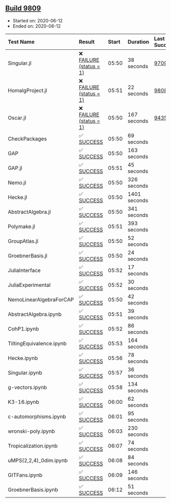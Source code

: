 ## [Build 9809](http://localhost:8088/job/oscar/9809/)

* Started on: 2020-06-12
* Ended on: 2020-06-12

| Test Name    | Result | Start | Duration | Last Success | First Failure |
|:-------------|:-------|:------|:---------|:-------------|:--------------|
| Singular.jl | ❌ [FAILURE (status = 1)](http://localhost:8088/job/oscar/9809/artifact/logs/build-9809/Singular.jl.log) | 05:50 | 38 seconds | [9709](http://localhost:8088/job/oscar/9709/) | [9710](http://localhost:8088/job/oscar/9710/) |
| HomalgProject.jl | ❌ [FAILURE (status = 1)](http://localhost:8088/job/oscar/9809/artifact/logs/build-9809/HomalgProject.jl.log) | 05:51 | 22 seconds | [9808](http://localhost:8088/job/oscar/9808/) | [9809](http://localhost:8088/job/oscar/9809/) |
| Oscar.jl | ❌ [FAILURE (status = 1)](http://localhost:8088/job/oscar/9809/artifact/logs/build-9809/Oscar.jl.log) | 05:50 | 167 seconds | [9435](http://localhost:8088/job/oscar/9435/) | [9436](http://localhost:8088/job/oscar/9436/) |
| CheckPackages | ✅ [SUCCESS](http://localhost:8088/job/oscar/9809/artifact/logs/build-9809/CheckPackages.log) | 05:50 | 69 seconds |  |  |
| GAP | ✅ [SUCCESS](http://localhost:8088/job/oscar/9809/artifact/logs/build-9809/GAP.log) | 05:50 | 163 seconds |  |  |
| GAP.jl | ✅ [SUCCESS](http://localhost:8088/job/oscar/9809/artifact/logs/build-9809/GAP.jl.log) | 05:51 | 45 seconds |  |  |
| Nemo.jl | ✅ [SUCCESS](http://localhost:8088/job/oscar/9809/artifact/logs/build-9809/Nemo.jl.log) | 05:50 | 326 seconds |  |  |
| Hecke.jl | ✅ [SUCCESS](http://localhost:8088/job/oscar/9809/artifact/logs/build-9809/Hecke.jl.log) | 05:50 | 1401 seconds |  |  |
| AbstractAlgebra.jl | ✅ [SUCCESS](http://localhost:8088/job/oscar/9809/artifact/logs/build-9809/AbstractAlgebra.jl.log) | 05:50 | 341 seconds |  |  |
| Polymake.jl | ✅ [SUCCESS](http://localhost:8088/job/oscar/9809/artifact/logs/build-9809/Polymake.jl.log) | 05:51 | 393 seconds |  |  |
| GroupAtlas.jl | ✅ [SUCCESS](http://localhost:8088/job/oscar/9809/artifact/logs/build-9809/GroupAtlas.jl.log) | 05:50 | 52 seconds |  |  |
| GroebnerBasis.jl | ✅ [SUCCESS](http://localhost:8088/job/oscar/9809/artifact/logs/build-9809/GroebnerBasis.jl.log) | 05:50 | 24 seconds |  |  |
| JuliaInterface | ✅ [SUCCESS](http://localhost:8088/job/oscar/9809/artifact/logs/build-9809/JuliaInterface.log) | 05:52 | 17 seconds |  |  |
| JuliaExperimental | ✅ [SUCCESS](http://localhost:8088/job/oscar/9809/artifact/logs/build-9809/JuliaExperimental.log) | 05:52 | 30 seconds |  |  |
| NemoLinearAlgebraForCAP | ✅ [SUCCESS](http://localhost:8088/job/oscar/9809/artifact/logs/build-9809/NemoLinearAlgebraForCAP.log) | 05:50 | 42 seconds |  |  |
| AbstractAlgebra.ipynb | ✅ [SUCCESS](http://localhost:8088/job/oscar/9809/artifact/logs/build-9809/AbstractAlgebra.ipynb.log) | 05:51 | 39 seconds |  |  |
| CohP1.ipynb | ✅ [SUCCESS](http://localhost:8088/job/oscar/9809/artifact/logs/build-9809/CohP1.ipynb.log) | 05:52 | 86 seconds |  |  |
| TiltingEquivalence.ipynb | ✅ [SUCCESS](http://localhost:8088/job/oscar/9809/artifact/logs/build-9809/TiltingEquivalence.ipynb.log) | 05:53 | 164 seconds |  |  |
| Hecke.ipynb | ✅ [SUCCESS](http://localhost:8088/job/oscar/9809/artifact/logs/build-9809/Hecke.ipynb.log) | 05:56 | 78 seconds |  |  |
| Singular.ipynb | ✅ [SUCCESS](http://localhost:8088/job/oscar/9809/artifact/logs/build-9809/Singular.ipynb.log) | 05:57 | 36 seconds |  |  |
| g-vectors.ipynb | ✅ [SUCCESS](http://localhost:8088/job/oscar/9809/artifact/logs/build-9809/g-vectors.ipynb.log) | 05:58 | 134 seconds |  |  |
| K3-16.ipynb | ✅ [SUCCESS](http://localhost:8088/job/oscar/9809/artifact/logs/build-9809/K3-16.ipynb.log) | 06:00 | 62 seconds |  |  |
| c-automorphisms.ipynb | ✅ [SUCCESS](http://localhost:8088/job/oscar/9809/artifact/logs/build-9809/c-automorphisms.ipynb.log) | 06:01 | 95 seconds |  |  |
| wronski-poly.ipynb | ✅ [SUCCESS](http://localhost:8088/job/oscar/9809/artifact/logs/build-9809/wronski-poly.ipynb.log) | 06:03 | 230 seconds |  |  |
| Tropicalization.ipynb | ✅ [SUCCESS](http://localhost:8088/job/oscar/9809/artifact/logs/build-9809/Tropicalization.ipynb.log) | 06:07 | 74 seconds |  |  |
| uMPS(2,2,4)_0dim.ipynb | ✅ [SUCCESS](http://localhost:8088/job/oscar/9809/artifact/logs/build-9809/uMPS-2-2-4-_0dim.ipynb.log) | 06:08 | 84 seconds |  |  |
| GITFans.ipynb | ✅ [SUCCESS](http://localhost:8088/job/oscar/9809/artifact/logs/build-9809/GITFans.ipynb.log) | 06:09 | 146 seconds |  |  |
| GroebnerBasis.ipynb | ✅ [SUCCESS](http://localhost:8088/job/oscar/9809/artifact/logs/build-9809/GroebnerBasis.ipynb.log) | 06:12 | 51 seconds |  |  |
